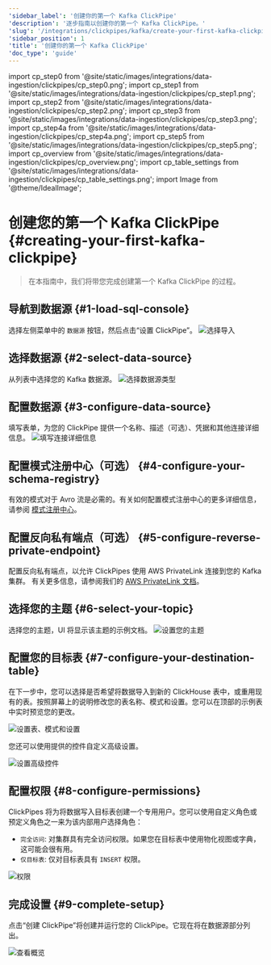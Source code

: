 ```yaml
---
'sidebar_label': '创建你的第一个 Kafka ClickPipe'
'description': '逐步指南以创建你的第一个 Kafka ClickPipe。'
'slug': '/integrations/clickpipes/kafka/create-your-first-kafka-clickpipe'
'sidebar_position': 1
'title': '创建你的第一个 Kafka ClickPipe'
'doc_type': 'guide'
---
```


import cp_step0 from '@site/static/images/integrations/data-ingestion/clickpipes/cp_step0.png';
import cp_step1 from '@site/static/images/integrations/data-ingestion/clickpipes/cp_step1.png';
import cp_step2 from '@site/static/images/integrations/data-ingestion/clickpipes/cp_step2.png';
import cp_step3 from '@site/static/images/integrations/data-ingestion/clickpipes/cp_step3.png';
import cp_step4a from '@site/static/images/integrations/data-ingestion/clickpipes/cp_step4a.png';
import cp_step5 from '@site/static/images/integrations/data-ingestion/clickpipes/cp_step5.png';
import cp_overview from '@site/static/images/integrations/data-ingestion/clickpipes/cp_overview.png';
import cp_table_settings from '@site/static/images/integrations/data-ingestion/clickpipes/cp_table_settings.png';
import Image from '@theme/IdealImage';


# 创建您的第一个 Kafka ClickPipe {#creating-your-first-kafka-clickpipe}

> 在本指南中，我们将带您完成创建第一个 Kafka ClickPipe 的过程。

<VerticalStepper type="numbered" headerLevel="h2">

## 导航到数据源 {#1-load-sql-console}
选择左侧菜单中的 `数据源` 按钮，然后点击“设置 ClickPipe”。
<Image img={cp_step0} alt="选择导入" size="md"/>

## 选择数据源 {#2-select-data-source}
从列表中选择您的 Kafka 数据源。
<Image img={cp_step1} alt="选择数据源类型" size="md"/>

## 配置数据源 {#3-configure-data-source}
填写表单，为您的 ClickPipe 提供一个名称、描述（可选）、凭据和其他连接详细信息。
<Image img={cp_step2} alt="填写连接详细信息" size="md"/>

## 配置模式注册中心（可选） {#4-configure-your-schema-registry}
有效的模式对于 Avro 流是必需的。有关如何配置模式注册中心的更多详细信息，请参阅 [模式注册中心](./02_schema-registries.md)。

## 配置反向私有端点（可选） {#5-configure-reverse-private-endpoint}
配置反向私有端点，以允许 ClickPipes 使用 AWS PrivateLink 连接到您的 Kafka 集群。
有关更多信息，请参阅我们的 [AWS PrivateLink 文档](../aws-privatelink.md)。

## 选择您的主题 {#6-select-your-topic}
选择您的主题，UI 将显示该主题的示例文档。
<Image img={cp_step3} alt="设置您的主题" size="md"/>

## 配置您的目标表 {#7-configure-your-destination-table}

在下一步中，您可以选择是否希望将数据导入到新的 ClickHouse 表中，或重用现有的表。按照屏幕上的说明修改您的表名称、模式和设置。您可以在顶部的示例表中实时预览您的更改。

<Image img={cp_step4a} alt="设置表、模式和设置" size="md"/>

您还可以使用提供的控件自定义高级设置。

<Image img={cp_table_settings} alt="设置高级控件" size="md"/>

## 配置权限 {#8-configure-permissions}
ClickPipes 将为将数据写入目标表创建一个专用用户。您可以使用自定义角色或预定义角色之一来为该内部用户选择角色：
- `完全访问`: 对集群具有完全访问权限。如果您在目标表中使用物化视图或字典，这可能会很有用。
- `仅目标表`: 仅对目标表具有 `INSERT` 权限。

<Image img={cp_step5} alt="权限" size="md"/>

## 完成设置 {#9-complete-setup}
点击“创建 ClickPipe”将创建并运行您的 ClickPipe。它现在将在数据源部分列出。

<Image img={cp_overview} alt="查看概览" size="md"/>

</VerticalStepper>
